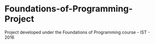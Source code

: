 # Foundations-of-Programming-Project
Project developed under the  Foundations of Programming course - IST - 2016
